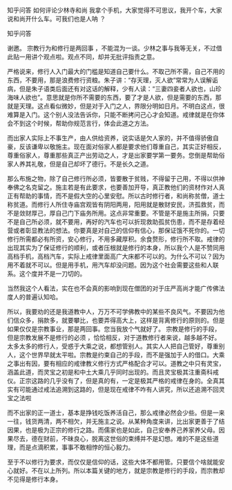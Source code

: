  
 知乎问答 如何评论少林寺和尚 我拿个手机，大家觉得不可思议，我开个车，大家说和尚开什么车。可我们也是人呐 ？ 
 
 
 
 
 
 知乎问答 
 
 

 

 谢邀。 宗教行为和修行是两回事 ，不能混为一谈。少林之事与我等无关，不过借此贴一用讲个观点啦。观点不同，却并无批评指责之意。

 

 严格说来，修行人入门最大的门槛是知道自己要什么。不取己所不需，自己不用的东西，不要用，那是浪费修行资粮。朱子讲：“存天理，灭人欲”常常为人误解诟病，但是朱子语类后面还有对这话的解释，少有人读：“三妻四妾者人欲也，山珍海味人欲也”。意思就是你所不需要的东西，要了才是人欲，但是需要的东西，那就是天理。这点看似微妙，但是对于入门之人，界限分明如日月。不明白这点，很难算是入门。这个别人没法告诉你，只能不断拷问己心才会知道。戒律就是在你体会不到这个时候，帮助你规范言行，体会此道之方法。

 

 而出家人实际上不事生产，由人供给资养，说实话是欠人家的，并不值得骄傲自豪，反该谦卑以敬施主。现在面对俗家人都是要求他们尊重自己，其实正好相反，尊重俗家人，尊重那些真正产出劳动之人，才是出家要学第一要务。您倒是帮助俗家人养其礼敬，但是自己却坏了德行。不是长久之道。

 

 那么布施之物，除了自己修行所必须，皆要散于贫贱，不得留于己用，不得以供神奉佛之名克留之。施主若是有此要求，也要善加开导，真正教他们的资材作对人真正有帮助的事情，而不是假大空的心里安慰。所以古时修行者，和尚称贫僧，道士称贫道。而修行人所住寺庙宫观皆有阴阳两用，阳用就是散财安民，济孤救贫，而不是敛财厚己，厚自己门下庙务所用。这点非常重要。不管是不是施主所捐，只要不是自己所必须，就不要用，再好的汽车也可以折现救助孤贫伤患，而不是存着经营或者彰显教法的想法。你要真是对自己的信仰有信心，那保证饿不死你的。一切修行所需都必有所资，安心修行，不用多藏厚积。余食赘形，修行所不取。戒律的出现其实为了保证修行的顺利，或者压根就是修行的本身，所以我个人是不赞同用高档手机，高档汽车，实际上戒律里面高广大床都不可以的。为什么不可以？因为用不着就不可以。但是用手机，用汽车却没问题。因为这个社会需要这些和人联系。这个度并不是一刀切的。

 

 当然我这个人看法，实在也不会真的影响到现在僧团的对于庄严高尚才能广传佛法度人的普遍认知哈。

 

 所以，我要劝的还是我道教中人，万万不可学佛教中的某些不良风气。不要因为他们信众多，捐款多，就要攀比，也要弄得高大上，这样是背离修行的原则的。但是如果仅仅是宗教事业，那是两回事。您当我放个气就好了。 宗教是修行的手段，但是宗教发展不是修行的必须 ，恰恰相反，对于道教修行者来说，越多越不好。太多太多的修行人，受惑于大乘之说，都想管别人。其实人人把自己管好，尊重别人，这个世界早就太平啦。宗教是约束自己的手段，而不是强加于人的借口。大乘之事出有因，要有相应的戒律教义修行方式严格配合才可以。道教之中只有灵宝，涵盖此道，而灵宝之初是和中土大乘几乎同时出现的。而且灵宝极其注重斋科戒仪。正宗这路的几乎没有了，但是真的有，一定是极其严格的戒律在身的。全真其实有可能通过戒法追溯到这路的，但是现在戒律不咋有人讲究，所以还追溯不回灵宝之法啦

 

 而不出家的正一道士，基本是挣钱吃饭养活自己，那么戒律必然会少些。但是一来一往，钱货两清，两不相欠，并无施主之说。从某种角度来讲，比出家更善于了结因果，也是极为正宗的修行之路。而儒家也是如此，自己安奉养己养家养父母。因果尽去，德在财前，不昧良心，脱离这世俗的束缚并不是幻想。难的不是这些道理，而是点滴积累，事事不敢相悖的恒心毅力。

 

 至于不以修行为要求，而仅仅是信仰的话，这些大体不都用管。只要信个啥就能安心就好。不在以上所列。所以本篇关键的地方，就是宗教是修行的手段，而宗教却不见得是修行本身。 